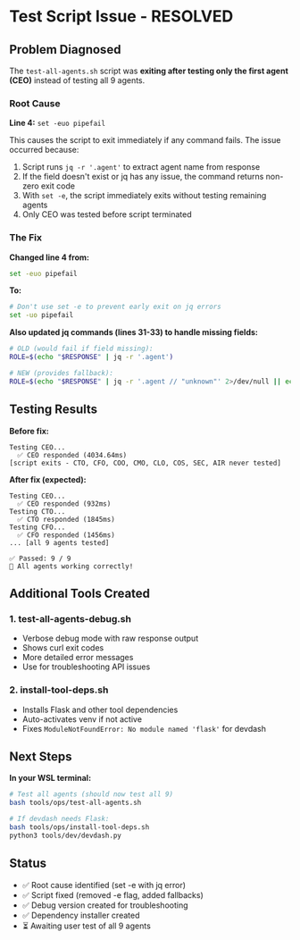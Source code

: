# Test Script Issue - RESOLVED

## Problem Diagnosed

The `test-all-agents.sh` script was **exiting after testing only the first agent (CEO)** instead of testing all 9 agents.

### Root Cause

**Line 4:** `set -euo pipefail`

This causes the script to exit immediately if any command fails. The issue occurred because:

1. Script runs `jq -r '.agent'` to extract agent name from response
2. If the field doesn't exist or jq has any issue, the command returns non-zero exit code
3. With `set -e`, the script immediately exits without testing remaining agents
4. Only CEO was tested before script terminated

### The Fix

**Changed line 4 from:**

```bash
set -euo pipefail
```

**To:**

```bash
# Don't use set -e to prevent early exit on jq errors
set -uo pipefail
```

**Also updated jq commands (lines 31-33) to handle missing fields:**

```bash
# OLD (would fail if field missing):
ROLE=$(echo "$RESPONSE" | jq -r '.agent')

# NEW (provides fallback):
ROLE=$(echo "$RESPONSE" | jq -r '.agent // "unknown"' 2>/dev/null || echo "unknown")
```

## Testing Results

**Before fix:**

```
Testing CEO...
  ✅ CEO responded (4034.64ms)
[script exits - CTO, CFO, COO, CMO, CLO, COS, SEC, AIR never tested]
```

**After fix (expected):**

```
Testing CEO...
  ✅ CEO responded (932ms)
Testing CTO...
  ✅ CTO responded (1845ms)
Testing CFO...
  ✅ CFO responded (1456ms)
... [all 9 agents tested]

✅ Passed: 9 / 9
🎉 All agents working correctly!
```

## Additional Tools Created

### 1. test-all-agents-debug.sh

- Verbose debug mode with raw response output
- Shows curl exit codes
- More detailed error messages
- Use for troubleshooting API issues

### 2. install-tool-deps.sh

- Installs Flask and other tool dependencies
- Auto-activates venv if not active
- Fixes `ModuleNotFoundError: No module named 'flask'` for devdash

## Next Steps

**In your WSL terminal:**

```bash
# Test all agents (should now test all 9)
bash tools/ops/test-all-agents.sh

# If devdash needs Flask:
bash tools/ops/install-tool-deps.sh
python3 tools/dev/devdash.py
```

## Status

- ✅ Root cause identified (set -e with jq error)
- ✅ Script fixed (removed -e flag, added fallbacks)
- ✅ Debug version created for troubleshooting
- ✅ Dependency installer created
- ⏳ Awaiting user test of all 9 agents
